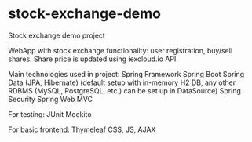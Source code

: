 # stock-exchange-demo
Stock exchange demo project

WebApp with stock exchange functionality: user registration, buy/sell shares. Share price is updated using iexcloud.io API.

Main technologies used in project:
Spring Framework
Spring Boot
Spring Data (JPA, Hibernate) (default setup with in-memory H2 DB, any other RDBMS (MySQL, PostgreSQL, etc.) can be set up in DataSource)
Spring Security
Spring Web MVC

For testing:
JUnit
Mockito

For basic frontend:
Thymeleaf
CSS, JS, AJAX

